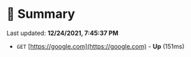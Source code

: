 # 📖 Summary
Last updated: **12/24/2021, 7:45:37 PM**

- `GET` [https://google.com](https://google.com) - **Up** (151ms)
